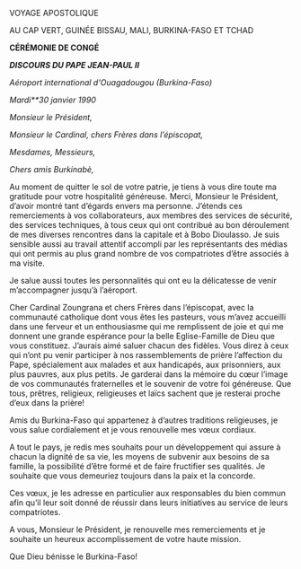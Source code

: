 VOYAGE APOSTOLIQUE

AU CAP VERT, GUINÉE BISSAU, MALI, BURKINA-FASO ET TCHAD

**CÉRÉMONIE DE CONGÉ**

***DISCOURS DU PAPE JEAN-PAUL II***

*Aéroport international d'Ouagadougou (Burkina-Faso)*

*Mardi**30 janvier 1990*

*Monsieur le Président,*

*Monsieur le Cardinal, chers Frères dans l’épiscopat,*

*Mesdames, Messieurs,*

*Chers amis Burkinabè,*

Au moment de quitter le sol de votre patrie, je tiens à vous dire toute ma gratitude pour votre hospitalité généreuse. Merci, Monsieur le Président, d’avoir montré tant d’égards envers ma personne. J’étends ces remerciements à vos collaborateurs, aux membres des services de sécurité, des services techniques, à tous ceux qui ont contribué au bon déroulement de mes diverses rencontres dans la capitale et à Bobo Dioulasso. Je suis sensible aussi au travail attentif accompli par les représentants des médias qui ont permis au plus grand nombre de vos compatriotes d’être associés à ma visite.

Je salue aussi toutes les personnalités qui ont eu la délicatesse de venir m’accompagner jusqu’à l’aéroport.

Cher Cardinal Zoungrana et chers Frères dans l’épiscopat, avec la communauté catholique dont vous êtes les pasteurs, vous m’avez accueilli dans une ferveur et un enthousiasme qui me remplissent de joie et qui me donnent une grande espérance pour la belle Eglise-Famille de Dieu que vous constituez. J’aurais aimé saluer chacun des fidèles. Vous direz à ceux qui n’ont pu venir participer à nos rassemblements de prière l’affection du Pape, spécialement aux malades et aux handicapés, aux prisonniers, aux plus pauvres, aux plus petits. Je garderai dans la mémoire du cœur l’image de vos communautés fraternelles et le souvenir de votre foi généreuse. Que tous, prêtres, religieux, religieuses et laïcs sachent que je resterai proche d’eux dans la prière!

Amis du Burkina-Faso qui appartenez à d’autres traditions religieuses, je vous salue cordialement et je vous renouvelle mes vœux cordiaux.

A tout le pays, je redis mes souhaits pour un développement qui assure à chacun la dignité de sa vie, les moyens de subvenir aux besoins de sa famille, la possibilité d’être formé et de faire fructifier ses qualités. Je souhaite que vous demeuriez toujours dans la paix et la concorde.

Ces vœux, je les adresse en particulier aux responsables du bien commun afin qu’il leur soit donné de réussir dans leurs initiatives au service de leurs compatriotes.

A vous, Monsieur le Président, je renouvelle mes remerciements et je souhaite un heureux accomplissement de votre haute mission.

Que Dieu bénisse le Burkina-Faso!